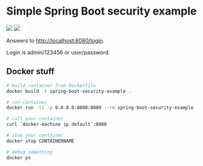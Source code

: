 Simple Spring Boot security example
===================================

<a href="https://travis-ci.org/eis/spring-boot-security-example" title="Build Status"><img src="https://api.travis-ci.org/eis/spring-boot-security-example.svg"></a>
<a href="https://coveralls.io/github/eis/spring-boot-security-example" title="Coverage Status"><img src="http://img.shields.io/coveralls/eis/spring-boot-security-example/master.svg"></a>

Answers to [http://localhost:8080/login](http://localhost:8080/login).

Login is admin/123456 or user/password.

Docker stuff
------------

```bash
# build container from Dockerfile
docker build -t spring-boot-security-example .

# run container
docker run -ti -p 0.0.0.0:8080:8080 --rm spring-boot-security-example

# call your container
curl `docker-machine ip default`:8080

# stop your container
docker stop CONTAINERNAME

# debug something
docker ps
```
